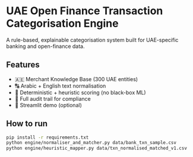 # UAE Open Finance Transaction Categorisation Engine

A rule-based, explainable categorisation system built for UAE-specific banking and open-finance data.

## Features
- 🇦🇪 Merchant Knowledge Base (300 UAE entities)
- 🔠 Arabic + English text normalisation
- 🧩 Deterministic + heuristic scoring (no black-box ML)
- 🧾 Full audit trail for compliance
- 📱 Streamlit demo (optional)

## How to run
```bash
pip install -r requirements.txt
python engine/normaliser_and_matcher.py data/bank_txn_sample.csv
python engine/heuristic_mapper.py data/txn_normalised_matched_v1.csv
